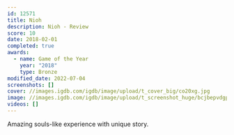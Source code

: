 ```yaml
---
id: 12571
title: Nioh
description: Nioh - Review
score: 10
date: 2018-02-01
completed: true
awards:
  - name: Game of the Year
    year: "2018"
    type: Bronze
modified_date: 2022-07-04
screenshots: []
cover: //images.igdb.com/igdb/image/upload/t_cover_big/co20xg.jpg
image: //images.igdb.com/igdb/image/upload/t_screenshot_huge/bcjbepvdgpvur966q3j2.jpg
videos: []
---
```

Amazing souls-like experience with unique story.